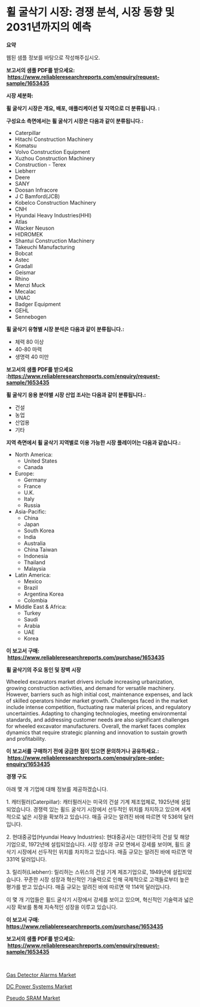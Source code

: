 <p><h1>휠 굴삭기 시장: 경쟁 분석, 시장 동향 및 2031년까지의 예측</h1></p><p><strong>요약</strong></p>
<p><p>웹된 샘플 정보를 바탕으로 작성해주십시오.</p></p>
<p><strong>보고서의 샘플 PDF를 받으세요: &nbsp;<a href="https://www.reliableresearchreports.com/enquiry/request-sample/1653435">https://www.reliableresearchreports.com/enquiry/request-sample/1653435</a></strong></p>
<p><strong>시장 세분화:</strong></p>
<p><strong> 휠 굴삭기 시장은 개요, 배포, 애플리케이션 및 지역으로 더 분류됩니다. :</strong></p>
<p><strong>구성요소 측면에서는 휠 굴삭기 시장은 다음과 같이 분류됩니다.:</strong></p>
<p><ul><li>Caterpillar</li><li>Hitachi Construction Machinery</li><li>Komatsu</li><li>Volvo Construction Equipment</li><li>Xuzhou Construction Machinery</li><li>Construction - Terex</li><li>Liebherr</li><li>Deere</li><li>SANY</li><li>Doosan Infracore</li><li>J C Bamford(JCB)</li><li>Kobelco Construction Machinery</li><li>CNH</li><li>Hyundai Heavy Industries(HHI)</li><li>Atlas</li><li>Wacker Neuson</li><li>HIDROMEK</li><li>Shantui Construction Machinery</li><li>Takeuchi Manufacturing</li><li>Bobcat</li><li>Astec</li><li>Gradall</li><li>Geismar</li><li>Rhino</li><li>Menzi Muck</li><li>Mecalac</li><li>UNAC</li><li>Badger Equipment</li><li>GEHL</li><li>Sennebogen</li></ul></p>
<p><strong> 휠 굴삭기 유형별 시장 분석은 다음과 같이 분류됩니다.:</strong></p>
<p><ul><li>체력 80 이상</li><li>40-80 마력</li><li>생명력 40 미만</li></ul></p>
<p><strong>보고서의 샘플 PDF를 받으세요 :<a href="https://www.reliableresearchreports.com/enquiry/request-sample/1653435">https://www.reliableresearchreports.com/enquiry/request-sample/1653435</a></strong></p>
<p><strong> 휠 굴삭기 응용 분야별 시장 산업 조사는 다음과 같이 분류됩니다.:</strong></p>
<p><ul><li>건설</li><li>농업</li><li>산업용</li><li>기타</li></ul></p>
<p><strong>지역 측면에서 휠 굴삭기 지역별로 이용 가능한 시장 플레이어는 다음과 같습니다.:</strong></p>
<p><ul>
    <li>
        North America:
        <ul>
            <li>United States</li>
            <li>Canada</li>
        </ul>
    </li>
    <li>
        Europe:
        <ul>
            <li>Germany</li>
            <li>France</li>
            <li>U.K.</li>
            <li>Italy</li>
            <li>Russia</li>
        </ul>
    </li>
    <li>
        Asia-Pacific:
        <ul>
            <li>China</li>
            <li>Japan</li>
            <li>South Korea</li>
            <li>India</li>
            <li>Australia</li>
            <li>China Taiwan</li>
            <li>Indonesia</li>
            <li>Thailand</li>
            <li>Malaysia</li>
        </ul>
    </li>
    <li>
        Latin America:
        <ul>
            <li>Mexico</li>
            <li>Brazil</li>
            <li>Argentina Korea</li>
            <li>Colombia</li>
        </ul>
    </li>
    <li>
        Middle East & Africa:
        <ul>
            <li>Turkey</li>
            <li>Saudi</li>
            <li>Arabia</li>
            <li>UAE</li>
            <li>Korea</li>
        </ul>
    </li>
    </ul></p>
<p><strong>이 보고서 구매: &nbsp;<a href="https://www.reliableresearchreports.com/purchase/1653435">https://www.reliableresearchreports.com/purchase/1653435</a></strong></p>
<p><strong>휠 굴삭기의 주요 동인 및 장벽 시장</strong></p>
<p><p>Wheeled excavators market drivers include increasing urbanization, growing construction activities, and demand for versatile machinery. However, barriers such as high initial cost, maintenance expenses, and lack of skilled operators hinder market growth. Challenges faced in the market include intense competition, fluctuating raw material prices, and regulatory uncertainties. Adapting to changing technologies, meeting environmental standards, and addressing customer needs are also significant challenges for wheeled excavator manufacturers. Overall, the market faces complex dynamics that require strategic planning and innovation to sustain growth and profitability.</p></p>
<p><strong>이 보고서를 구매하기 전에 궁금한 점이 있으면 문의하거나 공유하세요.: &nbsp;<a href="https://www.reliableresearchreports.com/enquiry/pre-order-enquiry/1653435">https://www.reliableresearchreports.com/enquiry/pre-order-enquiry/1653435</a></strong></p>
<p><strong>경쟁 구도</strong></p>
<p><p>아래 몇 개 기업에 대해 정보를 제공하겠습니다.</p><p>1. 캐터필러(Caterpillar): 캐터필러사는 미국의 건설 기계 제조업체로, 1925년에 설립되었습니다. 경쟁력 있는 휠드 굴삭기 시장에서 선두적인 위치를 차지하고 있으며 세계적으로 넓은 시장을 확보하고 있습니다. 매출 규모는 알려진 바에 따르면 약 536억 달러입니다.</p><p>2. 현대중공업(Hyundai Heavy Industries): 현대중공사는 대한민국의 건설 및 해양 기업으로, 1972년에 설립되었습니다. 시장 성장과 규모 면에서 강세를 보이며, 휠드 굴삭기 시장에서 선두적인 위치를 차지하고 있습니다. 매출 규모는 알려진 바에 따르면 약 331억 달러입니다.</p><p>3. 릴리허(Liebherr): 릴리허는 스위스의 건설 기계 제조기업으로, 1949년에 설립되었습니다. 꾸준한 시장 성장과 혁신적인 기술력으로 인해 국제적으로 고객들로부터 높은 평가를 받고 있습니다. 매출 규모는 알려진 바에 따르면 약 114억 달러입니다.</p><p>이 몇 개 기업들은 휠드 굴삭기 시장에서 강세를 보이고 있으며, 혁신적인 기술력과 넓은 시장 확보를 통해 지속적인 성장을 이루고 있습니다.</p></p>
<p><strong>이 보고서 구매: &nbsp; <a href="https://www.reliableresearchreports.com/purchase/1653435">https://www.reliableresearchreports.com/purchase/1653435</a></strong></p>
<p><strong>보고서의 샘플 PDF를 받으세요: &nbsp;<a href="https://www.reliableresearchreports.com/enquiry/request-sample/1653435">https://www.reliableresearchreports.com/enquiry/request-sample/1653435</a></strong><strong></strong></p>
<p>&nbsp;</p>
<p><p><a href="https://github.com/shotows/Market-Research-Report-List-2/blob/main/gas-detector-alarms-market.md">Gas Detector Alarms Market</a></p><p><a href="https://github.com/Sinjinluong3e0awx2m195k76/Market-Research-Report-List-1/blob/main/dc-power-systems-market.md">DC Power Systems Market</a></p><p><a href="https://github.com/beatblasta/Market-Research-Report-List-2/blob/main/pseudo-sram-market.md">Pseudo SRAM Market</a></p></p>